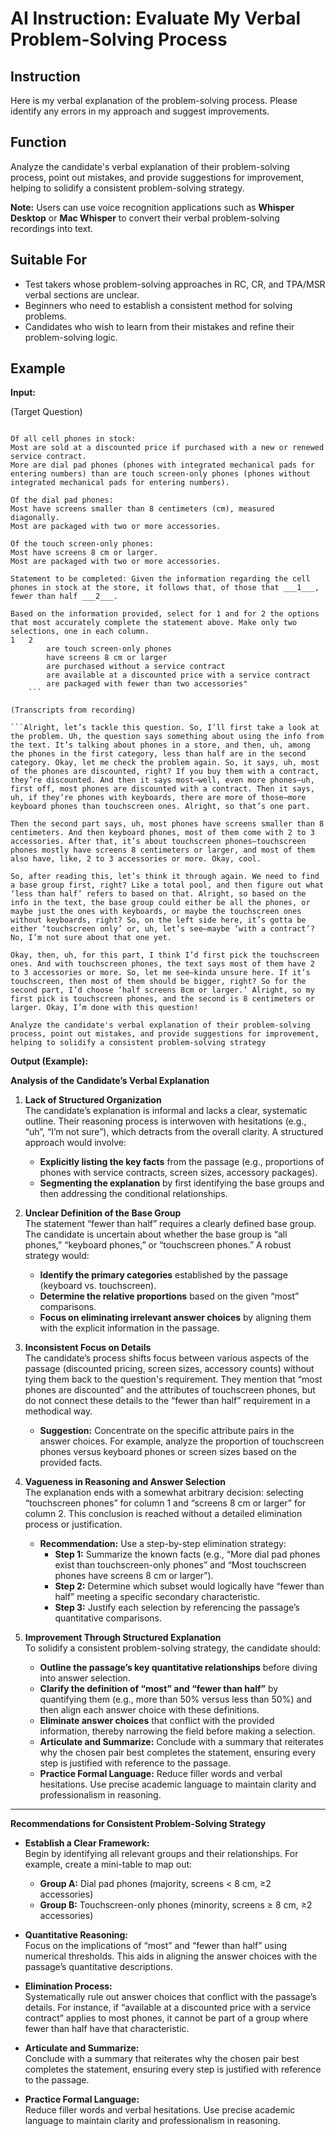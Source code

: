 # AI Instruction: Evaluate My Verbal Problem-Solving Process

## Instruction
Here is my verbal explanation of the problem-solving process. Please identify any errors in my approach and suggest improvements.

## Function
Analyze the candidate's verbal explanation of their problem-solving process, point out mistakes, and provide suggestions for improvement, helping to solidify a consistent problem-solving strategy.

**Note:** Users can use voice recognition applications such as **Whisper Desktop** or **Mac Whisper** to convert their verbal problem-solving recordings into text.

## Suitable For
- Test takers whose problem-solving approaches in RC, CR, and TPA/MSR verbal sections are unclear.
- Beginners who need to establish a consistent method for solving problems.
- Candidates who wish to learn from their mistakes and refine their problem-solving logic.

## Example
**Input:**  

(Target Question)
```A particular store has various cell phones in stock.

Of all cell phones in stock:
Most are sold at a discounted price if purchased with a new or renewed service contract.
More are dial pad phones (phones with integrated mechanical pads for entering numbers) than are touch screen-only phones (phones without integrated mechanical pads for entering numbers).

Of the dial pad phones:
Most have screens smaller than 8 centimeters (cm), measured diagonally.
Most are packaged with two or more accessories.

Of the touch screen-only phones:
Most have screens 8 cm or larger.
Most are packaged with two or more accessories.

Statement to be completed: Given the information regarding the cell phones in stock at the store, it follows that, of those that ___1___, fewer than half ___2___.

Based on the information provided, select for 1 and for 2 the options that most accurately complete the statement above. Make only two selections, one in each column.  
1	2	  
		are touch screen-only phones  
		have screens 8 cm or larger  
		are purchased without a service contract  
		are available at a discounted price with a service contract  
		are packaged with fewer than two accessories"  
    ```
  
(Transcripts from recording)

```Alright, let’s tackle this question. So, I’ll first take a look at the problem. Uh, the question says something about using the info from the text. It’s talking about phones in a store, and then, uh, among the phones in the first category, less than half are in the second category. Okay, let me check the problem again. So, it says, uh, most of the phones are discounted, right? If you buy them with a contract, they’re discounted. And then it says most—well, even more phones—uh, first off, most phones are discounted with a contract. Then it says, uh, if they’re phones with keyboards, there are more of those—more keyboard phones than touchscreen ones. Alright, so that’s one part. 

Then the second part says, uh, most phones have screens smaller than 8 centimeters. And then keyboard phones, most of them come with 2 to 3 accessories. After that, it’s about touchscreen phones—touchscreen phones mostly have screens 8 centimeters or larger, and most of them also have, like, 2 to 3 accessories or more. Okay, cool. 

So, after reading this, let’s think it through again. We need to find a base group first, right? Like a total pool, and then figure out what ‘less than half’ refers to based on that. Alright, so based on the info in the text, the base group could either be all the phones, or maybe just the ones with keyboards, or maybe the touchscreen ones without keyboards, right? So, on the left side here, it’s gotta be either ‘touchscreen only’ or, uh, let’s see—maybe ‘with a contract’? No, I’m not sure about that one yet. 

Okay, then, uh, for this part, I think I’d first pick the touchscreen ones. And with touchscreen phones, the text says most of them have 2 to 3 accessories or more. So, let me see—kinda unsure here. If it’s touchscreen, then most of them should be bigger, right? So for the second part, I’d choose ‘half screens 8cm or larger.’ Alright, so my first pick is touchscreen phones, and the second is 8 centimeters or larger. Okay, I’m done with this question!
```

```
Analyze the candidate's verbal explanation of their problem-solving process, point out mistakes, and provide suggestions for improvement, helping to solidify a consistent problem-solving strategy
```


**Output (Example):**  

**Analysis of the Candidate’s Verbal Explanation**

1. **Lack of Structured Organization**  
   The candidate’s explanation is informal and lacks a clear, systematic outline. Their reasoning process is interwoven with hesitations (e.g., “uh”, “I’m not sure”), which detracts from the overall clarity. A structured approach would involve:
   - **Explicitly listing the key facts** from the passage (e.g., proportions of phones with service contracts, screen sizes, accessory packages).
   - **Segmenting the explanation** by first identifying the base groups and then addressing the conditional relationships.

2. **Unclear Definition of the Base Group**  
   The statement “fewer than half” requires a clearly defined base group. The candidate is uncertain about whether the base group is “all phones,” “keyboard phones,” or “touchscreen phones.” A robust strategy would:
   - **Identify the primary categories** established by the passage (keyboard vs. touchscreen).
   - **Determine the relative proportions** based on the given “most” comparisons.
   - **Focus on eliminating irrelevant answer choices** by aligning them with the explicit information in the passage.

3. **Inconsistent Focus on Details**  
   The candidate’s process shifts focus between various aspects of the passage (discounted pricing, screen sizes, accessory counts) without tying them back to the question's requirement. They mention that “most phones are discounted” and the attributes of touchscreen phones, but do not connect these details to the “fewer than half” requirement in a methodical way.  
   - **Suggestion:** Concentrate on the specific attribute pairs in the answer choices. For example, analyze the proportion of touchscreen phones versus keyboard phones or screen sizes based on the provided facts.

4. **Vagueness in Reasoning and Answer Selection**  
   The explanation ends with a somewhat arbitrary decision: selecting “touchscreen phones” for column 1 and “screens 8 cm or larger” for column 2. This conclusion is reached without a detailed elimination process or justification.  
   - **Recommendation:** Use a step-by-step elimination strategy:
     - **Step 1:** Summarize the known facts (e.g., “More dial pad phones exist than touchscreen-only phones” and “Most touchscreen phones have screens 8 cm or larger”).
     - **Step 2:** Determine which subset would logically have “fewer than half” meeting a specific secondary characteristic.
     - **Step 3:** Justify each selection by referencing the passage’s quantitative comparisons.

5. **Improvement Through Structured Explanation**  
   To solidify a consistent problem-solving strategy, the candidate should:
   - **Outline the passage’s key quantitative relationships** before diving into answer selection.
   - **Clarify the definition of “most” and “fewer than half”** by quantifying them (e.g., more than 50% versus less than 50%) and then align each answer choice with these definitions.
   - **Eliminate answer choices** that conflict with the provided information, thereby narrowing the field before making a selection.
   - **Articulate and Summarize:** Conclude with a summary that reiterates why the chosen pair best completes the statement, ensuring every step is justified with reference to the passage.
   - **Practice Formal Language:** Reduce filler words and verbal hesitations. Use precise academic language to maintain clarity and professionalism in reasoning.

---

**Recommendations for Consistent Problem-Solving Strategy**

- **Establish a Clear Framework:**  
  Begin by identifying all relevant groups and their relationships. For example, create a mini-table to map out:
  - **Group A:** Dial pad phones (majority, screens < 8 cm, ≥2 accessories)  
  - **Group B:** Touchscreen-only phones (minority, screens ≥ 8 cm, ≥2 accessories)

- **Quantitative Reasoning:**  
  Focus on the implications of “most” and “fewer than half” using numerical thresholds. This aids in aligning the answer choices with the passage’s quantitative descriptions.

- **Elimination Process:**  
  Systematically rule out answer choices that conflict with the passage’s details. For instance, if “available at a discounted price with a service contract” applies to most phones, it cannot be part of a group where fewer than half have that characteristic.

- **Articulate and Summarize:**  
  Conclude with a summary that reiterates why the chosen pair best completes the statement, ensuring every step is justified with reference to the passage.

- **Practice Formal Language:**  
  Reduce filler words and verbal hesitations. Use precise academic language to maintain clarity and professionalism in reasoning.